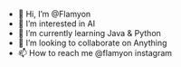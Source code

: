 - 👋 Hi, I’m @Flamyon
- 👀 I’m interested in AI
- 🌱 I’m currently learning Java & Python
- 💞️ I’m looking to collaborate on Anything
- 📫 How to reach me @flamyon instagram
